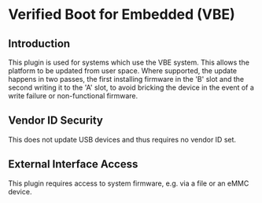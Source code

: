 # Verified Boot for Embedded (VBE)

## Introduction

This plugin is used for systems which use the VBE system. This allows the
platform to be updated from user space. Where supported, the update happens
in two passes, the first installing firmware in the 'B' slot and the second
writing it to the 'A' slot, to avoid bricking the device in the event of a
write failure or non-functional firmware.

## Vendor ID Security

This does not update USB devices and thus requires no vendor ID set.

## External Interface Access

This plugin requires access to system firmware, e.g. via a file or an eMMC
device.
